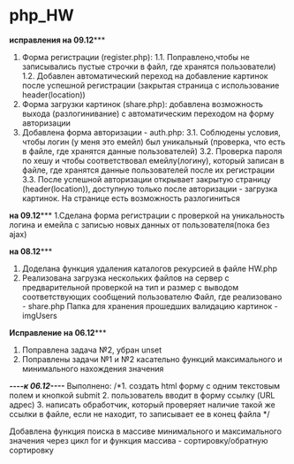 # php_HW

****исправления на 09.12*******
1. Форма регистрации (register.php):
    1.1. Поправлено,чтобы не записывались пустые строчки в файл, где хранятся пользователи)
    1.2. Добавлен автоматический переход на добавление картинок после успешной регистрации (закрытая страница с использование header(location))
2. Форма загрузки картинок (share.php): добавлена возможность выхода (разлогинивание) с автоматическим переходом на форму авторизации  
3. Добавлена форма авторизации - auth.php:
    3.1. Соблюдены условия, чтобы логин (у меня это емейл) был уникальный (проверка, что есть в файле, где хранятся данные пользователей)
    3.2. Проверка пароля по хешу и чтобы соответствовал емейлу(логину), который записан в файле, где хранятся данные пользователей после их регистрации
    3.3. После успешной авторизации открывает закрытую страницу (header(location)), доступную только после авторизации - загрузка картинок. На странице есть возможность разлогиниться

****на 09.12*******
1.Сделана форма регистрации с проверкой на уникальность логина и емейла с записью новых данных от пользователя(пока без ajax)


****на 08.12*******
1. Доделана функция удаления каталогов рекурсией в файле HW.php
2. Реализована загрузка нескольких файлов на сервер с предварительной проверкой на тип и размер с выводом соответствующих сообщений пользователю
Файл, где реализовано - share.php
Папка для хранения прошедших валидацию картинок - imgUsers


****Исправление на 06.12*******
1. Поправлена задача №2, убран unset
2. Поправлены задачи №1 и №2 касательно функций максимального и минимального нахождения значения


***----к 06.12----***
Выполнено:
/*1. создать html форму с одним текстовым полем и кнопкой submit
2. пользователь вводит в форму ссылку (URL адрес)
3. написать обработчик,
который проверяет наличие такой же ссылки в файле,
если не находит, то записывает ее в конец файла */

Добавлена функция поиска в массиве минимального и максимального значения через цикл for и функция массива - сортировку/обратную сортировку

